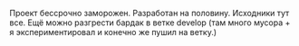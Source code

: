 Проект бессрочно заморожен. Разработан на половину. Исходники тут все. Ещё можно разгрести бардак в ветке develop (там много мусора + я экспериментировал и конечно же пушил на ветку.)
